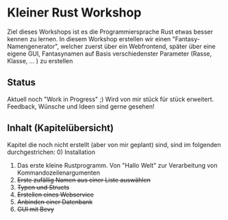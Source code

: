 # Kleiner Rust Workshop
Ziel dieses Workshops ist es die Programmiersprache Rust etwas besser kennen zu lernen. In diesem Workshop erstellen wir einen "Fantasy-Namengenerator", welcher
zuerst über ein Webfrontend, später über eine eigene GUI, Fantasynamen  auf Basis verschiedenster Parameter (Rasse, Klasse, ... ) zu erstellen
## Status
Aktuell noch "Work in Progress" ;) Wird von mir stück für stück erweitert. Feedback, Wünsche und Ideen sind gerne gesehen!

## Inhalt (Kapitelübersicht)
Kapitel die noch nicht erstellt (aber von mir geplant) sind, sind im folgenden durchgestrichen:
0) Installation
1) Das erste kleine Rustprogramm. Von "Hallo Welt" zur Verarbeitung von Kommandozeilenargumenten
2) ~~Erste zufällig Namen aus einer Liste auswählen~~
3) ~~Typen und Structs~~
4) ~~Erstellen eines Webservice~~
5) ~~Anbinden einer Datenbank~~
6) ~~GUI mit Bevy~~
